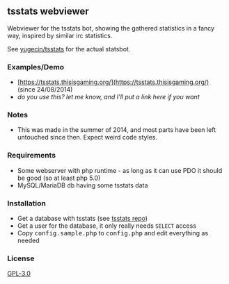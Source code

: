 
tsstats webviewer
-----------------
Webviewer for the tsstats bot, showing the gathered statistics in a fancy way, inspired by similar irc statistics.

See [yugecin/tsstats](https://github.com/yugecin/tsstats) for the actual statsbot.

### Examples/Demo
* [https://tsstats.thisisgaming.org/](https://tsstats.thisisgaming.org/) (since 24/08/2014)
* *do you use this? let me know, and I'll put a link here if you want*

### Notes
* This was made in the summer of 2014, and most parts have been left untouched since then. Expect weird code styles.

### Requirements
* Some webserver with php runtime - as long as it can use PDO it should be good (so at least php 5.0)
* MySQL/MariaDB db having some tsstats data

### Installation
* Get a database with tsstats (see [tsstats repo](https://github.com/yugecin/tsstats))
* Get a user for the database, it only really needs `SELECT` access
* Copy <kbd>config.sample.php</kbd> to <kbd>config.php</kbd> and edit everything as needed

### License
[GPL-3.0](/LICENSE)

